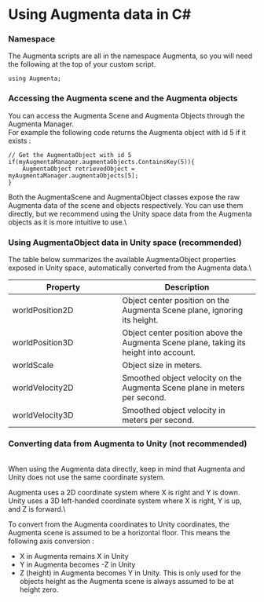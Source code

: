 # Using Augmenta data in C\#

### Namespace

The Augmenta scripts are all in the namespace Augmenta, so you will need the following at the top of your custom script.

```
using Augmenta;
```

### Accessing the Augmenta scene and the Augmenta objects

You can access the Augmenta Scene and Augmenta Objects through the Augmenta Manager.\
For example the following code returns the Augmenta object with id 5 if it exists :

```
// Get the AugmentaObject with id 5
if(myAugmentaManager.augmentaObjects.ContainsKey(5)){
    AugmentaObject retrievedObject = myAugmentaManager.augmentaObjects[5];
} 
```

Both the AugmentaScene and AugmentaObject classes expose the raw Augmenta data of the scene and objects respectively. You can use them directly, but we recommend using the Unity space data from the Augmenta objects as it is more intuitive to use.\


### Using AugmentaObject data in Unity space (recommended)

The table below summarizes the available AugmentaObject properties exposed in Unity space, automatically converted from the Augmenta data.\


<table><thead><tr><th width="208">Property</th><th>Description</th></tr></thead><tbody><tr><td>worldPosition2D</td><td>Object center position on the Augmenta Scene plane, ignoring its height.</td></tr><tr><td>worldPosition3D</td><td>Object center position above the Augmenta Scene plane, taking its height into account.</td></tr><tr><td>worldScale</td><td>Object size in meters.</td></tr><tr><td>worldVelocity2D</td><td>Smoothed object velocity on the Augmenta Scene plane in meters per second.</td></tr><tr><td>worldVelocity3D</td><td>Smoothed object velocity in meters per second.</td></tr></tbody></table>



### Converting data from Augmenta to Unity (not recommended)

\
When using the Augmenta data directly, keep in mind that Augmenta and Unity does not use the same coordinate system.

Augmenta uses a 2D coordinate system where X is right and Y is down.\
Unity uses a 3D left-handed coordinate system where X is right, Y is up, and Z is forward.\


To convert from the Augmenta coordinates to Unity coordinates, the Augmenta scene is assumed to be a horizontal floor. This means the following axis conversion :&#x20;

* X in Augmenta remains X in Unity
* Y in Augmenta becomes -Z in Unity
* Z (height) in Augmenta becomes Y in Unity. This is only used for the objects height as the Augmenta scene is always assumed to be at height zero.
